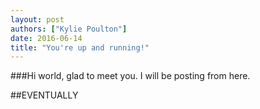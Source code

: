 ```yaml
---
layout: post
authors: ["Kylie Poulton"]
date: 2016-06-14
title: "You're up and running!"
---
```

###Hi world, glad to meet you.
I will be posting from here. 

##EVENTUALLY
